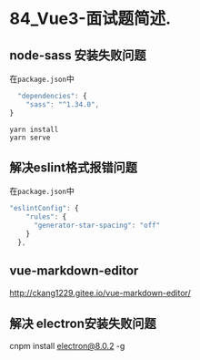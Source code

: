 # 84_Vue3-面试题简述.

## node-sass 安装失败问题

在`package.json`中
```js
  "dependencies": {
    "sass": "^1.34.0",
}
```


```shell
yarn install
yarn serve
```


## 解决eslint格式报错问题
在`package.json`中

```js
"eslintConfig": {
    "rules": {
      "generator-star-spacing": "off"
    }
  },
```

## vue-markdown-editor


http://ckang1229.gitee.io/vue-markdown-editor/


## 解决 electron安装失败问题

cnpm install electron@8.0.2 -g
